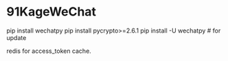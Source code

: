 # 91KageWeChat

pip install wechatpy
pip install pycrypto>=2.6.1
pip install -U wechatpy # for update

redis for access_token cache.

